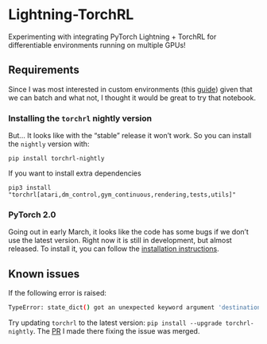 # Lightning-TorchRL
Experimenting with integrating PyTorch Lightning + TorchRL for differentiable environments running on multiple GPUs!



## Requirements

Since I was most interested in custom environments (this [guide](https://pytorch.org/rl/tutorials/pendulum.html)) given that we can batch and what not, I thought it would be great to try that notebook.

### Installing the `torchrl` nightly version 

But… It looks like with the “stable” release it won’t work. So you can install the `nightly` version with:

`pip install torchrl-nightly`

If you want to install extra dependencies

`pip3 install "torchrl[atari,dm_control,gym_continuous,rendering,tests,utils]"`

### PyTorch 2.0

Going out in early March, it looks like the code has some bugs if we don’t use the latest version. Right now it is still in development, but almost released. To install it, you can follow the [installation instructions](https://pytorch.org/get-started/pytorch-2.0/).

## Known issues
If the following error is raised:
```bash
TypeError: state_dict() got an unexpected keyword argument 'destination'
```
Try updating `torchrl` to the latest version: `pip install --upgrade torchrl-nightly`. The [PR](https://github.com/pytorch/rl/pull/944) I made there fixing the issue was merged.
